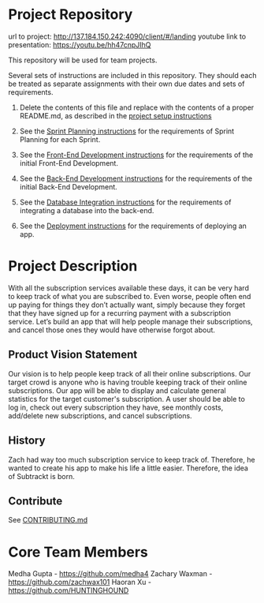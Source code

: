 # Project Repository

url to project: http://137.184.150.242:4090/client/#/landing
youtube link to presentation: https://youtu.be/hh47cnpJIhQ

This repository will be used for team projects.

Several sets of instructions are included in this repository. They should each be treated as separate assignments with their own due dates and sets of requirements.

1. Delete the contents of this file and replace with the contents of a proper README.md, as described in the [project setup instructions](./instructions-1a-project-setup.md)

1. See the [Sprint Planning instructions](instructions-1b-sprint-planning.md) for the requirements of Sprint Planning for each Sprint.

1. See the [Front-End Development instructions](./instructions-2-front-end.md) for the requirements of the initial Front-End Development.

1. See the [Back-End Development instructions](./instructions-3-back-end.md) for the requirements of the initial Back-End Development.

1. See the [Database Integration instructions](./instructions-4-database.md) for the requirements of integrating a database into the back-end.

1. See the [Deployment instructions](./instructions-5-deployment.md) for the requirements of deploying an app.


# Project Description
With all the subscription services available these days, it can be very hard to keep track of what you are subscribed to. Even worse, people often end up paying for things they don’t actually want, simply because they forget that they have signed up for a recurring payment with a subscription service. Let’s build an app that will help people manage their subscriptions, and cancel those ones they would have otherwise forgot about.

## Product Vision Statement

Our vision is to help people keep track of all their online subscriptions. Our target crowd is anyone who is having trouble keeping track of their online subscriptions. Our app will be able to display and calculate general statistics for the target customer's subscription. A user should be able to log in, check out every subscription they have, see monthly costs, add/delete new subscriptions, and cancel subscriptions. 

## History

Zach had way too much subscription service to keep track of. Therefore, he wanted to create his app to make his life a little easier. Therefore, the idea of Subtrackt is born.

## Contribute
See [CONTRIBUTING.md](./CONTRIBUTING.md)

# Core Team Members
Medha Gupta - https://github.com/medha4
Zachary Waxman - https://github.com/zachwax101
Haoran Xu - https://github.com/HUNTINGHOUND


